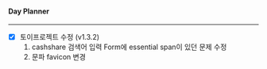 
#### Day Planner
---
- [x] 토이프로젝트 수정 (v1.3.2)
	1. cashshare 검색어 입력 Form에 essential span이 있던 문제 수정
	2. 문파 favicon 변경

